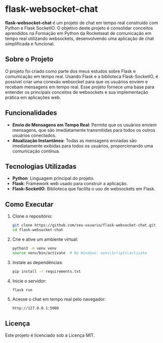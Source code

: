 # flask-websocket-chat

**flask-websocket-chat** é um projeto de chat em tempo real construído com Python e Flask SocketIO. O objetivo deste projeto é consolidar conceitos aprendidos na Formação em Python da Rocketseat de comunicação em tempo real utilizando websockets, desenvolvendo uma aplicação de chat simplificada e funcional.

## Sobre o Projeto

O projeto foi criado como parte dos meus estudos sobre Flask e comunicação em tempo real. Usando Flask e a biblioteca Flask-SocketIO, é possível criar uma conexão websocket para que os usuários enviem e recebam mensagens em tempo real. Esse projeto fornece uma base para entender os principais conceitos de websockets e sua implementação prática em aplicações web.

## Funcionalidades

- **Envio de Mensagens em Tempo Real**: Permite que os usuários enviem mensagens, que são imediatamente transmitidas para todos os outros usuários conectados.
- **Atualização Instantânea**: Todas as mensagens enviadas são imediatamente exibidas para todos os usuários, proporcionando uma comunicação contínua.

## Tecnologias Utilizadas

- **Python**: Linguagem principal do projeto.
- **Flask**: Framework web usado para construir a aplicação.
- **Flask-SocketIO**: Biblioteca que facilita o uso de websockets em Flask.

## Como Executar

1. Clone o repositório:
    ```bash
    git clone https://github.com/seu-usuario/flask-websocket-chat.git
    cd flask-websocket-chat
    ```

2. Crie e ative um ambiente virtual:
    ```bash
    python3 -m venv venv
    source venv/bin/activate  # No Windows: venv\Scripts\activate
    ```

3. Instale as dependências:
    ```bash
    pip install -r requirements.txt
    ```

4. Inicie o servidor:
    ```bash
    flask run
    ```

5. Acesse o chat em tempo real pelo navegador:
    ```
    http://127.0.0.1:5000
    ```

## Licença

Este projeto é licenciado sob a Licença MIT.
